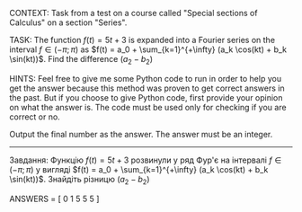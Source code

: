 CONTEXT: Task from a test on a course called "Special sections of Calculus" on a section "Series".

TASK:
The function $f(t)=5t+3$ is expanded into a Fourier series on the interval $f \in (-\pi; \pi)$ as $f(t) = a_0 + \sum_{k=1}^{+\infty} (a_k \cos(kt) + b_k \sin(kt))$. Find the difference $(a_2-b_2)$

HINTS: Feel free to give me some Python code to run in order to help you get the answer because this method was proven to get correct answers in the past. But if you choose to give Python code, first provide your opinion on what the answer is. The code must be used only for checking if you are correct or no.

Output the final number as the answer. The answer must be an integer.

---

Завдання:
Функцію $f(t)=5t+3$ розвинули у ряд Фур'є на інтервалі $f \in (-\pi; \pi)$ у вигляді $f(t) = a_0 + \sum_{k=1}^{+\infty} (a_k \cos(kt) + b_k \sin(kt))$. Знайдіть різницю $(a_2-b_2)$

ANSWERS = [
0
1
5
5
5
]
